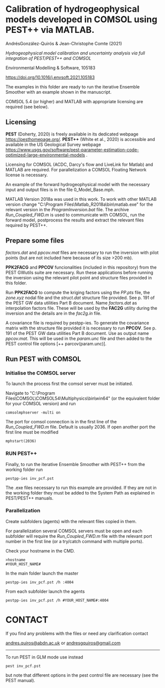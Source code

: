 # Calibration of hydrogeophysical models developed in COMSOL using PEST++ via MATLAB.

AndrésGonzález-Quirós & Jean-Christophe Comte (2021)

*Hydrogeophysical model calibration and uncertainty analysis via full integration of PEST/PEST++ and COMSOL*

Environmental Modelling & Software, 105183

https://doi.org/10.1016/j.envsoft.2021.105183

The examples in this folder are ready to run the iterative Ensemble Smoother with an example shown in the manuscript.

COMSOL 5.4 (or higher) and MATLAB with appropriate licensing are required (see below).


## Licensing
**PEST** (Doherty, 2020) is freely available in its dedicated webpage https://pesthomepage.org/.
**PEST++** (White et al., 2020) is accessible and available in the US Geological Survey webpage https://www.usgs.gov/software/pest-parameter-estimation-code-optimized-large-environmental-models .

Licensing for COMSOL (ACDC, Darcy's flow and LiveLink for Matlab) and MATLAB are required. For parallelization a COMSOL Floating Network license is necessary.

An example of the forward hydrogeophysical model with the necessary input and output files is in the file 0_Model_Base.mph.

MATLAB Version 2018a was used in this work. To work with other MATLAB version change "C:\Program Files\Matlab_R2018a\bin\matlab.exe" for the relevant version in the *ProgramInversion.bat* file. The archive *Run_Coupled_FWD.m* is used to communicate with COMSOL, run the forward model, postprocess the results and extract the relevant files required by PEST++.  



## Prepare some files

*factors.dat* and *ppcov.mat* files are necessary to run the inversion with pilot points (but are not included here because of its size >200 mb).

**PPK2FACG** and **PPCOV** funcionalities (included in this repository) from the PEST GWutils suite are necessary. Run these applications before running the inversion using the relevant pilot point and structure files provided in this folder.

Run **PPK2FACG** to compute the kriging factors using the *PP.pts* file, the *zone.xyz* nodal file and the *struct.dat* structure file provided. See p. 191 of the PEST GW data utilities Part B document. Name *factors.dat* as interpolation factors file. These will be used by the **FAC2G** utility during the inversion and the details are in the *fac2g.in* file.

A covariance file is required by pestpp-ies. To generate the covariance matrix with the structure file provided it is necessary to run **PPCOV**. See p. 191 of the PEST GW data utilities Part B document. Use as output name *ppcov.mat*. This will be used in the *param.unc* file and then added to the PEST control file options [++ parcov(param.unc)].



## Run PEST with COMSOL

### Initialise the COMSOL server
To launch the process first the comsol server must be initiated. 

Navigate to "C:\Program Files\COMSOL\COMSOL54\Multiphysics\bin\win64" (or the equivalent folder for your COMSOL version) and run
```
comsolmphserver -multi on
```

The port for comsol connection is in the first line of the *Run_Coupled_FWD.m* file. Default is usually 2036. If open another port the first line must be modified  

```
mphstart(2036)
```


### RUN PEST++

Finally, to run the iterative Ensemble Smoother with PEST++ from the working folder run
```
pestpp-ies inv_pcf.pst
```

The .exe files necessary to run this example are provided. If they are not in the working folder they must be added to the System Path as explained in PEST/PEST++ manuals.


### Parallelization

Create subfolders (agents) with the relevant files copied in them.

For parallelization several COMSOL servers must be open and each subfolder will require the *Run_Coupled_FWD.m* file with the relevant port number in the first line (or a try/catch command with multiple ports).

Check your hostname in the CMD.
```
>hostname
#YOUR_HOST_NAME#
```

In the main folder launch the master
```
pestpp-ies inv_pcf.pst /h :4004
```

From each subfolder launch the agents
```
pestpp-ies inv_pcf.pst /h #YOUR_HOST_NAME#:4004
```


# CONTACT

If you find any problems with the files or need any clarification contact 

andres.quiros@abdn.ac.uk 
or 
andresgquiros@gmail.com



-------------------------------------------------------------------------------

To run PEST in GLM mode use instead 
```
pest inv_pcf.pst
```
but note that different options in the pest control file are necessary (see the PEST manual).
